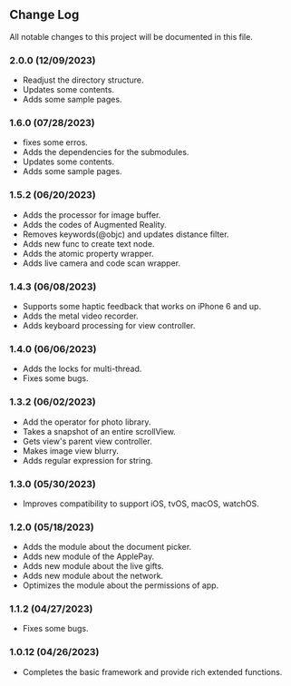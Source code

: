## Change Log

All notable changes to this project will be documented in this file.

### **2.0.0 (12/09/2023)**

- Readjust the directory structure.
- Updates some contents.
- Adds some sample pages.

### **1.6.0 (07/28/2023)**

- fixes some erros.
- Adds the dependencies for the submodules.
- Updates some contents.
- Adds some sample pages.

### **1.5.2 (06/20/2023)**

- Adds the processor for image buffer.
- Adds the codes of Augmented Reality.
- Removes keywords(@objc) and updates distance filter.
- Adds new func to create text node.
- Adds the atomic property wrapper.
- Adds live camera and code scan wrapper.

### **1.4.3 (06/08/2023)**

- Supports some haptic feedback that works on iPhone 6 and up.
- Adds the metal video recorder.
- Adds keyboard processing for view controller.

### **1.4.0 (06/06/2023)**

- Adds the locks for multi-thread.
- Fixes some bugs.

### **1.3.2 (06/02/2023)**

- Add the operator for photo library.
- Takes a snapshot of an entire scrollView.
- Gets view's parent view controller.
- Makes image view blurry.
- Adds regular expression for string.

### **1.3.0 (05/30/2023)**

- Improves compatibility to support iOS, tvOS, macOS, watchOS.

### **1.2.0 (05/18/2023)**

- Adds the module about the document picker.
- Adds new module of the ApplePay.
- Adds new module about the live gifts.
- Adds new module about the network.
- Optimizes the module about the permissions of app.

### **1.1.2 (04/27/2023)**

- Fixes some bugs.

### **1.0.12 (04/26/2023)**
 
- Completes the basic framework and provide rich extended functions.
